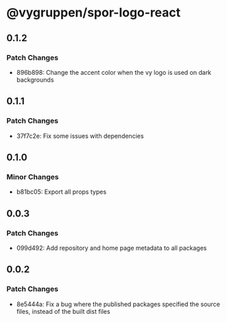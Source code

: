 # @vygruppen/spor-logo-react

## 0.1.2

### Patch Changes

- 896b898: Change the accent color when the vy logo is used on dark backgrounds

## 0.1.1

### Patch Changes

- 37f7c2e: Fix some issues with dependencies

## 0.1.0

### Minor Changes

- b81bc05: Export all props types

## 0.0.3

### Patch Changes

- 099d492: Add repository and home page metadata to all packages

## 0.0.2

### Patch Changes

- 8e5444a: Fix a bug where the published packages specified the source files, instead of the built dist files
